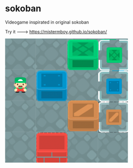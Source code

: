 # sokoban
Videogame inspirated in original sokoban

Try it ---> https://mistermboy.github.io/sokoban/

![GAME](./res/game_opt.png)
